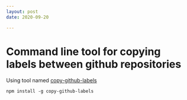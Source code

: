 ```yaml
---
layout: post
date: 2020-09-20

---
```


# Command line tool for copying labels between github repositories

Using tool named [copy-github-labels]()

```
npm install -g copy-github-labels
```

